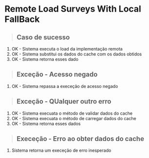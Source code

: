 # Remote Load Surveys With Local FallBack

> ## Caso de sucesso
1. OK - Sistema executa o load da implementação remota
2. OK - Sistema substitui os dados do cache com os dados obtidos
3. OK - Sistema retorna esses dado

> ## Exceção - Acesso negado
1. OK - Sistema repassa a execeção de acesso negado

> ## Exceção - QUalquer outro erro
1. OK - Sistema execuata o método de validar dados do cache
2. OK - Sistema execuata o método de carregar dados do cache
3. OK - Sistema retorna esses dados

> ## Execeção - Erro ao obter dados do cache
1. Sistema retorna um execeção de erro inesperado
